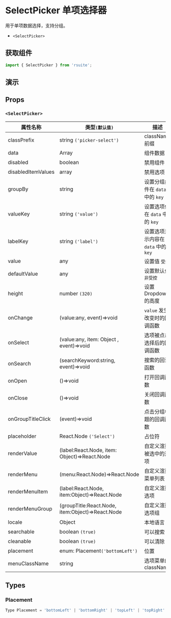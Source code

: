 # SelectPicker 单项选择器

用于单项数据选择，支持分组。

* `<SelectPicker>`

## 获取组件

```js
import { SelectPicker } from 'rsuite';
```

## 演示

<!--{demo}-->

## Props

### `<SelectPicker>`

| 属性名称           | 类型`(默认值)`                                   | 描述                                 |
| ------------------ | ------------------------------------------------ | ------------------------------------ |
| classPrefix        | string `('picker-select')`                       | className 前缀                       |
| data               | Array<any>                                       | 组件数据                             |
| disabled           | boolean                                          | 禁用组件                             |
| disabledItemValues | array                                            | 禁用选项                             |
| groupBy            | string                                           | 设置分组条件在 `data` 中的 `key`     |
| valueKey           | string `('value')`                               | 设置选项值在 `data` 中的 `key`       |
| labelKey           | string `('label')`                               | 设置选项显示内容在 `data` 中的 `key` |
| value              | any                                              | 设置值 `受控`                        |
| defaultValue       | any                                              | 设置默认值 `非受控`                  |
| height             | number `(320)`                                   | 设置 Dropdown 的高度                 |
| onChange           | (value:any, event)=>void                         | `value` 发生改变时的回调函数         |
| onSelect           | (value:any, item: Object , event)=>void          | 选项被点击选择后的回调函数           |
| onSearch           | (searchKeyword:string, event)=>void              | 搜索的回调函数                       |
| onOpen             | ()=>void                                         | 打开回调函数                         |
| onClose            | ()=>void                                         | 关闭回调函数                         |
| onGroupTitleClick  | (event)=>void                                    | 点击分组标题的回调函数               |
| placeholder        | React.Node `('Select')`                          | 占位符                               |
| renderValue        | (label:React.Node, item: Object)=>React.Node     | 自定义渲染被选中的选项               |
| renderMenu         | (menu:React.Node)=>React.Node                    | 自定义渲染菜单列表                   |
| renderMenuItem     | (label:React.Node, item:Object)=>React.Node      | 自定义渲染选项                       |
| renderMenuGroup    | (groupTitle:React.Node, item:Object)=>React.Node | 自定义渲染选项组                     |
| locale             | Object                                           | 本地语言                             |
| searchable         | boolean `(true)`                                 | 可以搜索                             |
| cleanable          | boolean `(true)`                                 | 可以清除                             |
| placement          | enum: Placement`('bottomLeft')`                  | 位置                                 |
| menuClassName      | string                                           | 选项菜单的 className                 |

## Types

### Placement

```js
Type Placement = 'bottomLeft' | 'bottomRight' | 'topLeft' | 'topRight' | 'leftTop' | 'rightTop' | 'leftBottom' | 'rightBottom';
```

